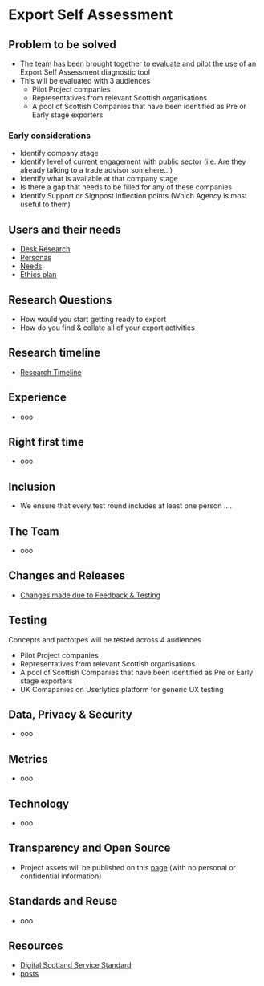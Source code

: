 # Export Self Assessment

## Problem to be solved
- The team has been brought together to evaluate and pilot the use of an Export Self Assessment diagnostic tool
- This will be evaluated with 3 audiences
    - Pilot Project companies
    - Representatives from relevant Scottish organisations
    - A pool of Scottish Companies that have been identified as Pre or Early stage exporters
 
### Early considerations

- Identify company stage
- Identify level of current engagement with public sector (i.e. Are they already talking to a trade advisor somehere...)
- Identify what is available at that company stage
- Is there a gap that needs to be filled for any of these companies
- Identify Support or Signpost inflection points (Which Agency is most useful to them)


##  Users and their needs

- [Desk Research](desk.md)
- [Personas](personas.md)
- [Needs](needs.md)
- [Ethics plan](ethics.md)


## Research Questions

- How would you start getting ready to export
- How do you find & collate all of your export activities



## Research timeline
- [Research Timeline](research.md)


## Experience

- ooo



## Right first time

- ooo



## Inclusion

- We ensure that every test round includes at least one person ....



## The Team

- ooo

## Changes and Releases

- [Changes made due to Feedback & Testing](/files/ChangesExportTool.pdf)




## Testing
Concepts and prototpes will be tested across 4 audiences

- Pilot Project companies
- Representatives from relevant Scottish organisations
- A pool of Scottish Companies that have been identified as Pre or Early stage exporters    
- UK Comapanies on Userlytics platform for generic UX testing

## Data, Privacy & Security

- ooo



## Metrics

- ooo



## Technology

- ooo



## Transparency and Open Source

- Project assets will be published on this [page](https://scotentsd.github.io/exportselfassessment/) (with no personal or confidential information)





## Standards and Reuse

- ooo



## Resources
- [Digital Scotland Service Standard](https://digitalsupporthub.service.gov.scot/s/article/digital-scotland-service-standard)
- [posts](posts.md)

